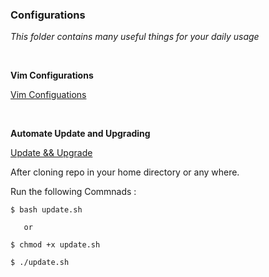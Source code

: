 ### Configurations


*This folder contains many useful things for your daily usage*

<br />

**Vim Configurations**

<a href="https://github.com/xadhrit/legacy/blob/main/config/.vimrc">Vim Configuations</a>

<br/>

**Automate Update and Upgrading**

<a href="https://github.com/xadhrit/legacy/blob/main/config/update.sh">Update && Upgrade</a>

After cloning repo in your home directory or any where.


Run the following Commnads :

```
$ bash update.sh
 
   or

$ chmod +x update.sh

$ ./update.sh

```


